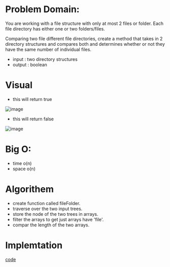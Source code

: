 # Problem Domain:

You are working with a file structure with only at most 2 files or folder. Each file directory has either one or two folders/files.

Comparing two file different file directories, create a method that takes in 2 directory structures and compares both and determines whether or not they have the same number of individual files.

- input : two directory structures
- output : boolean


# Visual

- this will return true

![image](https://codefellows.github.io/common_curriculum/data_structures_and_algorithms/Code_401/class-19/images/mockTree1.PNG)

- this will return false

![image](https://codefellows.github.io/common_curriculum/data_structures_and_algorithms/Code_401/class-19/images/mockTree2.PNG)


# Big O:

- time o(n)
- space o(n)


# Algorithem 

- create function called fileFolder.
- traverse over the two input trees.
- store the node of the two trees in arrays.
- filter the arrays to get just arrays have 'file'.
- compar the length of the two arrays.


# Implemtation

[code](./file-folder)
